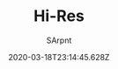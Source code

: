 ---
title: Hi-Res
author:
  - SArpnt
description: Fixes blurriness
date: 2020-03-18T23:14:45.628Z
buttons:
  - name: Install
    href: https://github.com/SArpnt/Hi-Res/raw/master/Hi-Res.user.js
  - type: 1
    name: Source
    href: https://github.com/SArpnt/Hi-Res/
featured: true
userscript: true
icon: /uploads/mods/hi-res.png
recommend: true
customData:
  cardboard: required
---